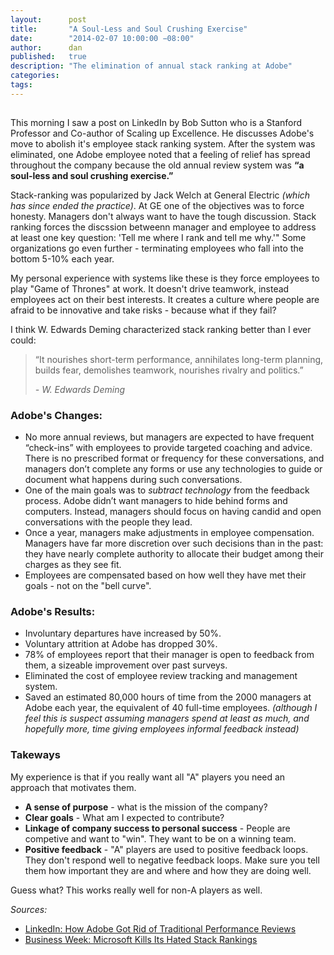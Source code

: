 ```yaml
---
layout:      post
title:       "A Soul-Less and Soul Crushing Exercise"
date:        "2014-02-07 10:00:00 −08:00"
author:      dan
published:   true
description: "The elimination of annual stack ranking at Adobe"
categories:
tags:
---
```


<img class="lazy img-rounded img-responsive" src="data:image/gif;base64,R0lGODlhAQABAIABAP///wAAACwAAAAAAQABAAACAkQBADs=" alt="Soul Crushing" data-src="/assets/img/soulcrushing.jpg">

This morning I saw a post on LinkedIn by Bob Sutton who is a Stanford Professor and Co-author of Scaling up Excellence.  He discusses Adobe's move to abolish it's employee stack ranking system.  After the system was eliminated, one Adobe employee noted that a feeling of relief has spread throughout the company because the old annual review system was **“a soul-less and soul crushing exercise.”**
<!-- more -->
Stack-ranking was popularized by Jack Welch at General Electric _(which has since ended the practice)_.  At GE one of the objectives was to force honesty.  Managers don't always want to have the tough discussion.  Stack ranking forces the discssion betweenn manager and employee to address at least one key question: 'Tell me where I rank and tell me why.'"  Some organizations go even further - terminating employees who fall into the bottom 5-10% each year.  

My personal experience with systems like these is they force employees to play "Game of Thrones" at work.  It doesn't drive teamwork, instead employees act on their best interests.  It creates a culture where people are afraid to be innovative and take risks - because what if they fail? 

I think W. Edwards Deming characterized stack ranking better than I ever could:

> “It nourishes short-term performance, annihilates long-term planning, builds fear, demolishes teamwork, nourishes rivalry and politics.”
> 
>  _- W. Edwards Deming_

### Adobe's Changes:

* No more annual reviews, but managers are expected to have frequent “check-ins” with employees to provide targeted coaching and advice. There is no prescribed format or frequency for these conversations, and managers don’t complete any forms or use any technologies to guide or document what happens during such conversations.
* One of the main goals was to _subtract technology_ from the feedback process.  Adobe didn’t want managers to hide behind forms and computers. Instead, managers should focus on having candid and open conversations with the people they lead.
* Once a year, managers make adjustments in employee compensation. Managers have far more discretion over such decisions than in the past: they have nearly complete authority to allocate their budget among their charges as they see fit. 
* Employees are compensated based on how well they have met their goals - not on the "bell curve".

### Adobe's Results:

* Involuntary departures have increased by 50%.
* Voluntary attrition at Adobe has dropped 30%.
* 78% of employees report that their manager is open to feedback from them, a sizeable improvement over past surveys.
* Eliminated the cost of employee review tracking and management system.
* Saved an estimated 80,000 hours of time from the 2000 managers at Adobe each year, the equivalent of 40 full-time employees. _(although I feel this is suspect assuming managers spend at least as much, and hopefully more, time giving employees informal feedback instead)_

### Takeways

My experience is that if you really want all "A" players you need an approach that motivates them.  

* **A sense of purpose** - what is the mission of the company?
* **Clear goals** - What am I expected to contribute?
* **Linkage of company success to personal success** - People are competive and want to "win".  They want to be on a winning team.
* **Positive feedback** - "A" players are used to positive feedback loops.  They don't respond well to negative feedback loops.  Make sure you tell them how important they are and where and how they are doing well.

Guess what?  This works really well for non-A players as well. 

_Sources:_

* [LinkedIn: How Adobe Got Rid of Traditional Performance Reviews](https://www.linkedin.com/today/post/article/20140206114808-15893932-how-adobe-got-rid-of-traditional-performance-reviews?trk=object-title)
* [Business Week: Microsoft Kills Its Hated Stack Rankings](http://www.businessweek.com/articles/2013-11-13/microsoft-kills-its-hated-stack-rankings-dot-does-anyone-do-employee-reviews-right)





